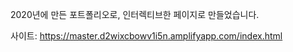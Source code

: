 2020년에 만든 포트폴리오로, 인터렉티브한 페이지로 만들었습니다.

사이트: https://master.d2wixcbowv1i5n.amplifyapp.com/index.html
